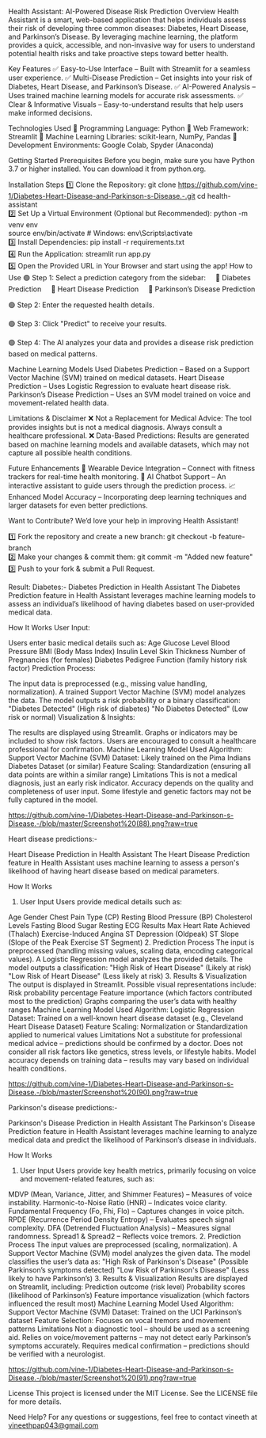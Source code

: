 Health Assistant: AI-Powered Disease Risk Prediction
Overview
Health Assistant is a smart, web-based application that helps individuals assess their risk of developing three common diseases: Diabetes, Heart Disease, and Parkinson’s Disease. By leveraging machine learning, the platform provides a quick, accessible, and non-invasive way for users to understand potential health risks and take proactive steps toward better health.

Key Features
✅ Easy-to-Use Interface – Built with Streamlit for a seamless user experience.
✅ Multi-Disease Prediction – Get insights into your risk of Diabetes, Heart Disease, and Parkinson’s Disease.
✅ AI-Powered Analysis – Uses trained machine learning models for accurate risk assessments.
✅ Clear & Informative Visuals – Easy-to-understand results that help users make informed decisions.

Technologies Used
🔹 Programming Language: Python
🔹 Web Framework: Streamlit
🔹 Machine Learning Libraries: scikit-learn, NumPy, Pandas
🔹 Development Environments: Google Colab, Spyder (Anaconda)

Getting Started
Prerequisites
Before you begin, make sure you have Python 3.7 or higher installed. You can download it from python.org.

Installation Steps
1️⃣ Clone the Repository:
git clone https://github.com/vine-1/Diabetes-Heart-Disease-and-Parkinson-s-Disease.-.git 
cd health-assistant  
2️⃣ Set Up a Virtual Environment (Optional but Recommended):
python -m venv env  
source env/bin/activate  # Windows: env\Scripts\activate  
3️⃣ Install Dependencies:
pip install -r requirements.txt  
4️⃣ Run the Application:
streamlit run app.py  
5️⃣ Open the Provided URL in Your Browser and start using the app!
How to Use
🟢 Step 1: Select a prediction category from the sidebar:
    📌 Diabetes Prediction
    📌 Heart Disease Prediction
    📌 Parkinson’s Disease Prediction

🟢 Step 2: Enter the requested health details.

🟢 Step 3: Click "Predict" to receive your results.

🟢 Step 4: The AI analyzes your data and provides a disease risk prediction based on medical patterns.

Machine Learning Models Used
Diabetes Prediction – Based on a Support Vector Machine (SVM) trained on medical datasets.
Heart Disease Prediction – Uses Logistic Regression to evaluate heart disease risk.
Parkinson’s Disease Prediction – Uses an SVM model trained on voice and movement-related health data.

Limitations & Disclaimer
❌ Not a Replacement for Medical Advice: The tool provides insights but is not a medical diagnosis. Always consult a healthcare professional.
❌ Data-Based Predictions: Results are generated based on machine learning models and available datasets, which may not capture all possible health conditions.

Future Enhancements
🚀 Wearable Device Integration – Connect with fitness trackers for real-time health monitoring.
🤖 AI Chatbot Support – An interactive assistant to guide users through the prediction process.
📈 Enhanced Model Accuracy – Incorporating deep learning techniques and larger datasets for even better predictions.

Want to Contribute?
We’d love your help in improving Health Assistant!

1️⃣ Fork the repository and create a new branch:
git checkout -b feature-branch  
2️⃣ Make your changes & commit them:
git commit -m "Added new feature"  
3️⃣ Push to your fork & submit a Pull Request.

 Result:
 Diabetes:- Diabetes Prediction in Health Assistant
The Diabetes Prediction feature in Health Assistant leverages machine learning models to assess an individual’s likelihood of having diabetes based on user-provided medical data.

How It Works
User Input:

Users enter basic medical details such as:
Age
Glucose Level
Blood Pressure
BMI (Body Mass Index)
Insulin Level
Skin Thickness
Number of Pregnancies (for females)
Diabetes Pedigree Function (family history risk factor)
Prediction Process:

The input data is preprocessed (e.g., missing value handling, normalization).
A trained Support Vector Machine (SVM) model analyzes the data.
The model outputs a risk probability or a binary classification:
"Diabetes Detected" (High risk of diabetes)
"No Diabetes Detected" (Low risk or normal)
Visualization & Insights:

The results are displayed using Streamlit.
Graphs or indicators may be included to show risk factors.
Users are encouraged to consult a healthcare professional for confirmation.
Machine Learning Model Used
Algorithm: Support Vector Machine (SVM)
Dataset: Likely trained on the Pima Indians Diabetes Dataset (or similar)
Feature Scaling: Standardization (ensuring all data points are within a similar range)
Limitations
This is not a medical diagnosis, just an early risk indicator.
Accuracy depends on the quality and completeness of user input.
Some lifestyle and genetic factors may not be fully captured in the model.

https://github.com/vine-1/Diabetes-Heart-Disease-and-Parkinson-s-Disease.-/blob/master/Screenshot%20(88).png?raw=true

Heart disease predictions:-

Heart Disease Prediction in Health Assistant
The Heart Disease Prediction feature in Health Assistant uses machine learning to assess a person's likelihood of having heart disease based on medical parameters.

How It Works
1. User Input
Users provide medical details such as:

Age
Gender
Chest Pain Type (CP)
Resting Blood Pressure (BP)
Cholesterol Levels
Fasting Blood Sugar
Resting ECG Results
Max Heart Rate Achieved (Thalach)
Exercise-Induced Angina
ST Depression (Oldpeak)
ST Slope (Slope of the Peak Exercise ST Segment)
2. Prediction Process
The input is preprocessed (handling missing values, scaling data, encoding categorical values).
A Logistic Regression model analyzes the provided details.
The model outputs a classification:
"High Risk of Heart Disease" (Likely at risk)
"Low Risk of Heart Disease" (Less likely at risk)
3. Results & Visualization
The output is displayed in Streamlit.
Possible visual representations include:
Risk probability percentage
Feature importance (which factors contributed most to the prediction)
Graphs comparing the user’s data with healthy ranges
Machine Learning Model Used
Algorithm: Logistic Regression
Dataset: Trained on a well-known heart disease dataset (e.g., Cleveland Heart Disease Dataset)
Feature Scaling: Normalization or Standardization applied to numerical values
Limitations
Not a substitute for professional medical advice – predictions should be confirmed by a doctor.
Does not consider all risk factors like genetics, stress levels, or lifestyle habits.
Model accuracy depends on training data – results may vary based on individual health conditions.

https://github.com/vine-1/Diabetes-Heart-Disease-and-Parkinson-s-Disease.-/blob/master/Screenshot%20(90).png?raw=true

Parkinson's disease predictions:-

Parkinson's Disease Prediction in Health Assistant
The Parkinson's Disease Prediction feature in Health Assistant leverages machine learning to analyze medical data and predict the likelihood of Parkinson’s disease in individuals.

How It Works
1. User Input
Users provide key health metrics, primarily focusing on voice and movement-related features, such as:

MDVP (Mean, Variance, Jitter, and Shimmer Features) – Measures of voice instability.
Harmonic-to-Noise Ratio (HNR) – Indicates voice clarity.
Fundamental Frequency (Fo, Fhi, Flo) – Captures changes in voice pitch.
RPDE (Recurrence Period Density Entropy) – Evaluates speech signal complexity.
DFA (Detrended Fluctuation Analysis) – Measures signal randomness.
Spread1 & Spread2 – Reflects voice tremors.
2. Prediction Process
The input values are preprocessed (scaling, normalization).
A Support Vector Machine (SVM) model analyzes the given data.
The model classifies the user’s data as:
"High Risk of Parkinson's Disease" (Possible Parkinson’s symptoms detected)
"Low Risk of Parkinson's Disease" (Less likely to have Parkinson’s)
3. Results & Visualization
Results are displayed on Streamlit, including:
Prediction outcome (risk level)
Probability scores (likelihood of Parkinson’s)
Feature importance visualization (which factors influenced the result most)
Machine Learning Model Used
Algorithm: Support Vector Machine (SVM)
Dataset: Trained on the UCI Parkinson’s dataset
Feature Selection: Focuses on vocal tremors and movement patterns
Limitations
Not a diagnostic tool – should be used as a screening aid.
Relies on voice/movement patterns – may not detect early Parkinson’s symptoms accurately.
Requires medical confirmation – predictions should be verified with a neurologist.

https://github.com/vine-1/Diabetes-Heart-Disease-and-Parkinson-s-Disease.-/blob/master/Screenshot%20(91).png?raw=true

License
This project is licensed under the MIT License. See the LICENSE file for more details.

Need Help?
For any questions or suggestions, feel free to contact vineeth at vineethpap043@gmail.com

